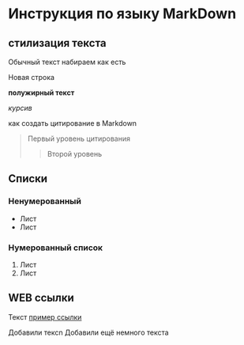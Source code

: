 # Инструкция по языку MarkDown

## стилизация текста

Обычный текст набираем как есть

Новая строка

**полужирный текст**

*курсив*

как создать цитирование в Markdown
> Первый уровень цитирования
>> Второй уровень 

## Списки

### Ненумерованный
* Лист
* Лист

### Нумерованный список
1. Лист
2. Лист

## WEB ссылки
Текст [пример ссылки]("http.example.com "Всплывающяя подсказка")

Добавили тексn
Добавили ещё немного текста